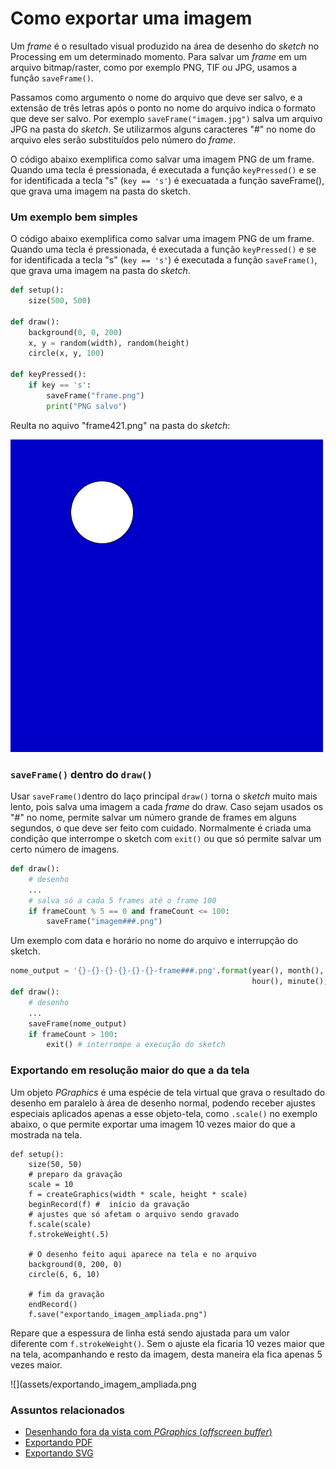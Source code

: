 # Como exportar uma imagem

Um *frame* é o resultado visual produzido na área de desenho do *sketch* no Processing em um determinado momento. Para salvar um *frame* em um arquivo bitmap/raster, como por exemplo PNG, TIF ou JPG, usamos a função `saveFrame()`.

Passamos como argumento o nome do arquivo que deve ser salvo, e a extensão de três letras após o ponto no nome do arquivo indica o formato que deve ser salvo. Por exemplo `saveFrame("imagem.jpg")` salva um arquivo JPG na pasta do *sketch*. Se utilizarmos alguns caracteres "#" no nome do arquivo eles serão substituídos pelo número do *frame*. 

O código abaixo exemplifica como salvar uma imagem PNG de um frame. Quando uma tecla é pressionada, é executada a função `keyPressed()` e se for identificada a tecla "s" (`key == 's'`) é execuatada a função saveFrame(), que grava uma imagem na pasta do sketch.

### Um exemplo bem simples

O código abaixo exemplifica como salvar uma imagem PNG de um frame. Quando uma tecla é pressionada, é executada a função `keyPressed()` e se for identificada a tecla "s" (`key == 's'`) é executada a função `saveFrame()`, que grava uma imagem na pasta do *sketch*.

```python
def setup():
    size(500, 500)

def draw():
    background(0, 0, 200)
    x, y = random(width), random(height)
    circle(x, y, 100)

def keyPressed():
    if key == 's':
        saveFrame("frame.png")
        print("PNG salvo")
```
Reulta no aquivo "frame421.png" na pasta do *sketch*:

![frame421.png](assets/frame.png)

### `saveFrame()` dentro do `draw()`

Usar `saveFrame()`dentro do laço principal `draw()` torna o *sketch* muito mais lento, pois salva uma imagem a cada *frame* do draw. Caso sejam usados os "#" no nome, permite salvar um número grande de frames em alguns segundos, o que deve ser feito com cuidado. Normalmente é criada uma condição que interrompe o sketch com `exit()` ou que só permite salvar um certo número de imagens.

```python
def draw():
    # desenho
    ...
    # salva só a cada 5 frames até o frame 100
    if frameCount % 5 == 0 and frameCount <= 100:
        saveFrame("imagem###.png")
```

Um exemplo com data e horário no nome do arquivo e interrupção do sketch.

```python
nome_output = '{}-{}-{}-{}-{}-{}-frame###.png'.format(year(), month(), day(),
                                                      hour(), minute(), second())
def draw():
    # desenho
    ...
    saveFrame(nome_output)
    if frameCount > 100:
        exit() # interrompe a execução do sketch   
```

### Exportando em resolução maior do que a da tela

Um objeto *PGraphics* é uma espécie de tela virtual que grava o resultado do desenho em paralelo à área de desenho normal, podendo receber ajustes especiais aplicados apenas a esse objeto-tela, como `.scale()` no exemplo abaixo, o que permite exportar uma imagem 10 vezes maior do que a mostrada na tela. 
```
def setup():
    size(50, 50)
    # preparo da gravação
    scale = 10
    f = createGraphics(width * scale, height * scale)
    beginRecord(f) #  início da gravação
    # ajustes que só afetam o arquivo sendo gravado
    f.scale(scale)
    f.strokeWeight(.5)

    # O desenho feito aqui aparece na tela e no arquivo
    background(0, 200, 0)
    circle(6, 6, 10)
    
    # fim da gravação
    endRecord()
    f.save("exportando_imagem_ampliada.png")
```
Repare que a espessura de linha está sendo ajustada para um valor diferente com `f.strokeWeight()`. Sem o ajuste ela ficaria 10 vezes maior que na tela, acompanhando e resto da imagem, desta maneira ela fica apenas 5 vezes maior.

![](assets/exportando_imagem_ampliada.png


### Assuntos relacionados

- [Desenhando fora da vista com *PGraphics* (*offscreen buffer*)](offscreen-buffer.md)
- [Exportando PDF](exportando_pdf.md)
- [Exportando SVG](exportando_Svg.md)
